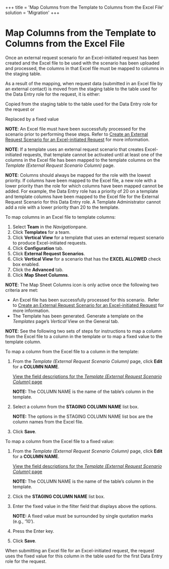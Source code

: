 +++
title = 'Map Columns from the Template to Columns from the Excel File'
solution = 'Migration'
+++

# Map Columns from the Template to Columns from the Excel File

Once an external request scenario for an Excel-initiated request has
been created and the Excel file to be used with the scenario has been
uploaded and processed, the columns in that Excel file must be mapped to
columns in the staging table.

As a result of the mapping, when request data (submitted in an Excel
file by an external contact) is moved from the staging table to the
table used for the Data Entry role for the request, it is either:

Copied from the staging table to the table used for the Data Entry role
for the request or

Replaced by a fixed value

**NOTE**: An Excel file must have been successfully processed for the
scenario prior to performing these steps. Refer to [Create an External
Request Scenario for an Excel-initiated
Request](../../../Data_Quality/dspCompose/Use_Cases/Create_an_External_Request_Scenario_for_an_Excel_Initiated_Requestel)
for more information.

**NOTE**: If a template uses an external request scenario that creates
Excel-initiated requests, that template cannot be activated until at
least one of the columns in the Excel file has been mapped to the
template columns on the *Template (External Request Scenario Column)*
page.

<span style="font-weight: bold;">NOTE</span>: Columns should always be
mapped for the role with the lowest priority. If columns have been
mapped to the Excel file, a new role with a lower priority than the role
for which columns have been mapped cannot be added. For example, the
Data Entry role has a priority of 20 on a template and template columns
have been mapped to the Excel file for the External Request Scenario for
this Data Entry role. A Template Administrator cannot add a role with a
lower priority than 20 to the template.

To map columns in an Excel file to template columns:

1.  Select **Team** in the *Navigation*<span>pane</span>.
2.  Click **Templates** for a team.
3.  Click **Vertical View** for a template that uses an external request
    scenario to produce Excel-initiated requests.
4.  Click **Configuration** tab.
5.  Click **External Request Scenarios**.
6.  Click **Vertical View** for a scenario that has the **EXCEL
    ALLOWED** check box enabled.
7.  Click the **Advanced** tab.
8.  Click **Map Sheet Columns**.

**NOTE**: The Map Sheet Columns icon is only active once the following
two criteria are met:

  - An Excel file has been successfully processed for this
    scenario.<span> </span> Refer to [Create an External Request
    Scenario for an Excel-initiated
    Request](../../../Data_Quality/dspCompose/Use_Cases/Create_an_External_Request_Scenario_for_an_Excel_Initiated_Requestel)
    for more information.
  - The Template has been generated. Generate a template on the
    *Templates* page’s *Vertical* View on the General tab.

**NOTE**: See the following two sets of steps for instructions to map a
column from the Excel file to a column in the template or to map a fixed
value to the template column.

To map a column from the Excel file to a column in the template:

1.  From the *Template (External Request Scenario Column)* page, click
    **Edit** for a **COLUMN NAME**.
    
    [View the field descriptions for the *Template (External Request
    Scenario Column)*
    page](../../../Data_Quality/dspCompose/Page_Desc/Template_External_Request_Scenario)
    
    **NOTE:** The COLUMN NAME is the name of the table’s column in the
    template.

2.  Select a column from the **STAGING COLUMN NAME** list box.
    
    **NOTE:** The options in the STAGING COLUMN NAME list box are the
    column names from the Excel file.

3.  Click **Save**.

To map a column from the Excel file to a fixed value:

1.  From the *Template (External Request Scenario Column)* page, click
    **Edit** for a **COLUMN NAME**.
    
    [View the field descriptions for the *Template (External Request
    Scenario Column)*
    page](../../../Data_Quality/dspCompose/Page_Desc/Template_External_Request_Scenario_Column)
    
    **NOTE:** The COLUMN NAME is the name of the table’s column in the
    template.

2.  Click the **STAGING COLUMN NAME** list box.

3.  Enter the fixed value in the filter field that displays above the
    options.
    
    **NOTE:** A fixed value must be surrounded by single quotation marks
    (e.g., ‘10’).

4.  Press the Enter key.

5.  Click **Save**.

When submitting an Excel file for an Excel-initiated request, the
request uses the fixed value for this column in the table used for the
first Data Entry role for the request.
